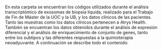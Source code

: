 En esta carpeta se encuentran los códigos utilizados durante el análisis transcriptómico de exosomas de biopsia líquida, realizado para el Trabajo de Fin de Máster de la UOC y la UB, y los datos clínicos de las pacientes. Tanto las muestras como los datos clínicos pertenecen a Atrys Health.
También se encuentran los datos obtenidos durante el análisis de expresión diferencial y el análisis de enriquecimiento de conjunto de genes, tanto entre los subtipos y las diferentes respuestas a la quimioterapia neoadyuvante.
A continuación se describe todo el contenido:
